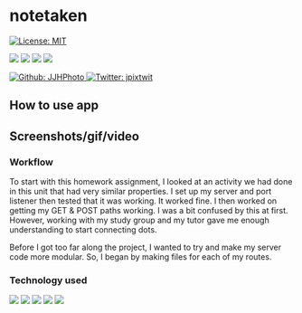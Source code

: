 # notetaken

[![License: MIT](https://img.shields.io/badge/License-MIT-yellow.svg)](https://opensource.org/licenses/MIT)

<p>
    <img src="https://img.shields.io/github/repo-size/JJHPhoto/notetaken" />
    <img src="https://img.shields.io/github/languages/top/JJHPhoto/notetaken"  />
    <img src="https://img.shields.io/github/issues/JJHPhoto/notetaken" />
    <img src="https://img.shields.io/github/last-commit/JJHPhoto/notetaken" >
</p>
<p>
    <a href="https://github.com/JJHPhoto">
        <img alt="Github: JJHPhoto" src="https://img.shields.io/github/followers/JJHPhoto ?style=social" target="_blank" />
    </a>
    <a href="https://twitter.com/jpixtwit">
        <img alt="Twitter: jpixtwit" src="https://img.shields.io/twitter/follow/jpixtwit.svg?style=social" target="_blank" />
    </a>
</p>

## How to use app

## Screenshots/gif/video

### Workflow

To start with this homework assignment, I looked at an activity we had done in this unit that had very similar properties. I set up my server and port listener then tested that it was working. It worked fine. I then worked on getting my GET & POST paths working. I was a bit confused by this at first. However, working with my study group and my tutor gave me enough understanding to start connecting dots.

Before I got too far along the project, I wanted to try and make my server code more modular. So, I began by making files for each of my routes.

### Technology used

<p>
    <img src="https://img.shields.io/badge/Javascript-yellow" />
    <img src="https://img.shields.io/badge/-node.js-green" />
    <img src="https://img.shields.io/badge/-inquirer-red" >
    <img src="https://img.shields.io/badge/-heroku-blueviolet" />
    <img src="https://img.shields.io/badge/-html-orange" />

</p>

